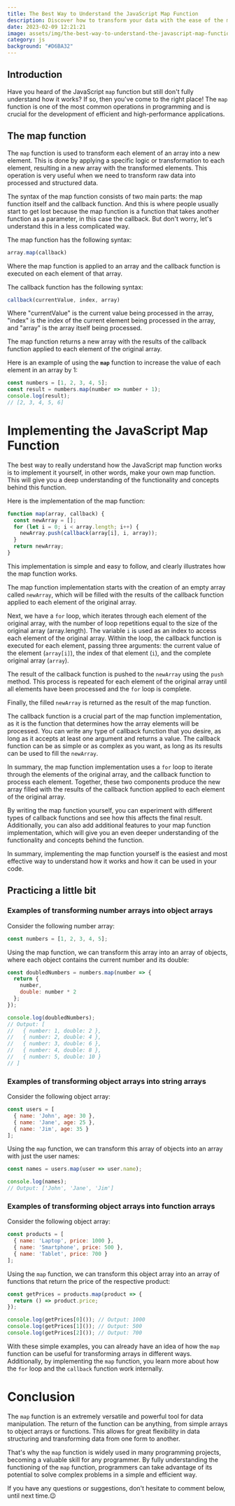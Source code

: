 ```yaml
---
title: The Best Way to Understand the JavaScript Map Function
description: Discover how to transform your data with the ease of the map function
date: 2023-02-09 12:21:21
image: assets/img/the-best-way-to-understand-the-javascript-map-function.png
category: js
background: "#D6BA32"
---
```

## Introduction

Have you heard of the JavaScript `map` function but still don't fully understand how it works? If so, then you've come to the right place! The `map` function is one of the most common operations in programming and is crucial for the development of efficient and high-performance applications.

## The map function

The `map` function is used to transform each element of an array into a new element. This is done by applying a specific logic or transformation to each element, resulting in a new array with the transformed elements. This operation is very useful when we need to transform raw data into processed and structured data.

The syntax of the map function consists of two main parts: the map function itself and the callback function. And this is where people usually start to get lost because the map function is a function that takes another function as a parameter, in this case the callback. But don't worry, let's understand this in a less complicated way.

The map function has the following syntax:

```jsx
array.map(callback)
```

Where the map function is applied to an array and the callback function is executed on each element of that array.

The callback function has the following syntax:

```jsx
callback(currentValue, index, array)
```

Where "currentValue" is the current value being processed in the array, "index" is the index of the current element being processed in the array, and "array" is the array itself being processed.

The map function returns a new array with the results of the callback function applied to each element of the original array.

Here is an example of using the **`map`** function to increase the value of each element in an array by 1:

```jsx
const numbers = [1, 2, 3, 4, 5];
const result = numbers.map(number => number + 1);
console.log(result);
// [2, 3, 4, 5, 6]
```

# Implementing the JavaScript Map Function

The best way to really understand how the JavaScript map function works is to implement it yourself, in other words, make your own map function. This will give you a deep understanding of the functionality and concepts behind this function.

Here is the implementation of the map function:

```jsx
function map(array, callback) {
  const newArray = [];
  for (let i = 0; i < array.length; i++) {
    newArray.push(callback(array[i], i, array));
  }
  return newArray;
}
```

This implementation is simple and easy to follow, and clearly illustrates how the map function works.

The map function implementation starts with the creation of an empty array called `newArray`, which will be filled with the results of the callback function applied to each element of the original array.

Next, we have a `for` loop, which iterates through each element of the original array, with the number of loop repetitions equal to the size of the original array (array.length). The variable `i` is used as an index to access each element of the original array. Within the loop, the callback function is executed for each element, passing three arguments: the current value of the element (`array[i]`), the index of that element (`i`), and the complete original array (`array`).

The result of the callback function is pushed to the `newArray` using the `push` method. This process is repeated for each element of the original array until all elements have been processed and the `for` loop is complete.

Finally, the filled `newArray` is returned as the result of the map function.

The callback function is a crucial part of the map function implementation, as it is the function that determines how the array elements will be processed. You can write any type of callback function that you desire, as long as it accepts at least one argument and returns a value. The callback function can be as simple or as complex as you want, as long as its results can be used to fill the `newArray`.

In summary, the map function implementation uses a `for` loop to iterate through the elements of the original array, and the callback function to process each element. Together, these two components produce the new array filled with the results of the callback function applied to each element of the original array.

By writing the map function yourself, you can experiment with different types of callback functions and see how this affects the final result. Additionally, you can also add additional features to your map function implementation, which will give you an even deeper understanding of the functionality and concepts behind the function.

In summary, implementing the map function yourself is the easiest and most effective way to understand how it works and how it can be used in your code.

## Practicing a little bit

### Examples of transforming number arrays into object arrays

Consider the following number array:

```jsx
const numbers = [1, 2, 3, 4, 5];
```

Using the map function, we can transform this array into an array of objects, where each object contains the current number and its double:

```jsx
const doubledNumbers = numbers.map(number => {
  return {
    number,
    double: number * 2
  };
});

console.log(doubledNumbers);
// Output: [
//   { number: 1, double: 2 },
//   { number: 2, double: 4 },
//   { number: 3, double: 6 },
//   { number: 4, double: 8 },
//   { number: 5, double: 10 }
// ]
```

### Examples of transforming object arrays into string arrays

Consider the following object array:

```jsx
const users = [
  { name: 'John', age: 30 },
  { name: 'Jane', age: 25 },
  { name: 'Jim', age: 35 }
];
```

Using the `map` function, we can transform this array of objects into an array with just the user names:

```jsx
const names = users.map(user => user.name);

console.log(names);
// Output: ['John', 'Jane', 'Jim']
```

### Examples of transforming object arrays into function arrays

Consider the following object array:

```jsx
const products = [
  { name: 'Laptop', price: 1000 },
  { name: 'Smartphone', price: 500 },
  { name: 'Tablet', price: 700 }
];
```

Using the `map` function, we can transform this object array into an array of functions that return the price of the respective product:

```jsx
const getPrices = products.map(product => {
  return () => product.price;
});

console.log(getPrices[0]()); // Output: 1000
console.log(getPrices[1]()); // Output: 500
console.log(getPrices[2]()); // Output: 700
```

With these simple examples, you can already have an idea of how the `map` function can be useful for transforming arrays in different ways. Additionally, by implementing the `map` function, you learn more about how the `for` loop and the `callback` function work internally.

# Conclusion

The `map` function is an extremely versatile and powerful tool for data manipulation. The return of the function can be anything, from simple arrays to object arrays or functions. This allows for great flexibility in data structuring and transforming data from one form to another.

That's why the `map` function is widely used in many programming projects, becoming a valuable skill for any programmer. By fully understanding the functioning of the `map` function, programmers can take advantage of its potential to solve complex problems in a simple and efficient way.

If you have any questions or suggestions, don't hesitate to comment below, until next time.😉
